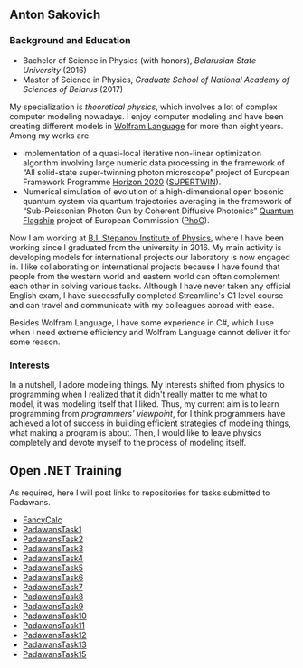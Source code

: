 ## Anton Sakovich

### Background and Education

* Bachelor of Science in Physics (with honors), *Belarusian State University* (2016)
* Master of Science in Physics, *Graduate School of National Academy of Sciences of Belarus* (2017)

My specialization is *theoretical physics*, which involves a lot of complex computer modeling nowadays. I enjoy computer modeling and have been creating different models in
[Wolfram Language](https://www.wolfram.com/language/) for more than eight years. Among my works are:

- Implementation of a quasi-local iterative non-linear optimization algorithm
involving large numeric data processing in the framework of “All solid-state super-twinning photon microscope” project of European Framework Programme [Horizon 2020](https://ec.europa.eu/programmes/horizon2020/en/what-horizon-2020) ([SUPERTWIN](http://www.supertwin.eu/)).
- Numerical simulation of evolution of a high-dimensional open bosonic quantum system via quantum trajectories averaging in the framework of “Sub-Poissonian Photon Gun by Coherent
Diffusive Photonics” [Quantum Flagship](https://qt.eu/) project of European Commission ([PhoG](https://www.st-andrews.ac.uk/~phog/)).

Now I am working at [B.I. Stepanov Institute of Physics](http://ifan.basnet.by/), where I have been working since I graduated from the university in 2016. My main activity is
developing models for international projects our laboratory is now engaged in. I like collaborating on international projects because I have found that people from the western
world and eastern world can often complement each other in solving various tasks. Although I have never taken any official English exam, I have successfully completed Streamline's C1 level course and can travel and communicate with my colleagues abroad with ease.

Besides Wolfram Language, I have some experience in C#, which I use when I need extreme efficiency and Wolfram Language cannot deliver it for some reason.

### Interests

In a nutshell, I adore modeling things. My interests shifted from physics to programming when I realized that it didn't really matter to me what to model, it was modeling itself that I liked.
Thus, my current aim is to learn programming from *programmers' viewpoint*, for I think programmers have achieved a lot of success in building efficient strategies of modeling things, what
making a program is about. Then, I would like to leave physics completely and devote myself to the process of modeling itself.

## Open .NET Training

As required, here I will post links to repositories for tasks submitted to Padawans.

* [FancyCalc](https://github.com/Anton-Sakovich/FancyCalc)
* [PadawansTask1](https://github.com/Anton-Sakovich/PadawansTask1)
* [PadawansTask2](https://github.com/Anton-Sakovich/PadawansTask2)
* [PadawansTask3](https://github.com/Anton-Sakovich/PadawansTask3)
* [PadawansTask4](https://github.com/Anton-Sakovich/PadawansTask4)
* [PadawansTask5](https://github.com/Anton-Sakovich/PadawansTask5)
* [PadawansTask6](https://github.com/Anton-Sakovich/PadawansTask6)
* [PadawansTask7](https://github.com/Anton-Sakovich/PadawansTask7)
* [PadawansTask8](https://github.com/Anton-Sakovich/PadawansTask8)
* [PadawansTask9](https://github.com/Anton-Sakovich/PadawansTask9)
* [PadawansTask10](https://github.com/Anton-Sakovich/PadawansTask10)
* [PadawansTask11](https://github.com/Anton-Sakovich/PadawansTask11)
* [PadawansTask12](https://github.com/Anton-Sakovich/PadawansTask12)
* [PadawansTask13](https://github.com/Anton-Sakovich/PadawansTask13)
* [PadawansTask15](https://github.com/Anton-Sakovich/PadawansTask15)
